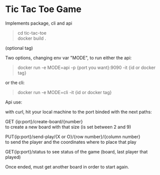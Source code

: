 # Tic Tac Toe Game
Implements package, cli and api

> cd tic-tac-toe  
> docker build .   

(optional tag)

Two options, changing env var "MODE", to run either the api:
> docker run -e MODE=api -p {port you want}:9090 -it {id or docker tag}

or the cli:
> docker run -e MODE=cli -it {id or docker tag}

Api use:

with curl, hit your local machine to the port binded with the next paths:

GET {ip:port}/create-board/{number}   
to create a new board with that size (is set between 2 and 9)

PUT{ip:port}/send-play/{X or O}/{row number}/{column number}  
to send the player and the coordinates where to place that play

GET{ip:port}/status
to see status of the game (board, last player that played)

Once ended, must get another board in order to start again.
